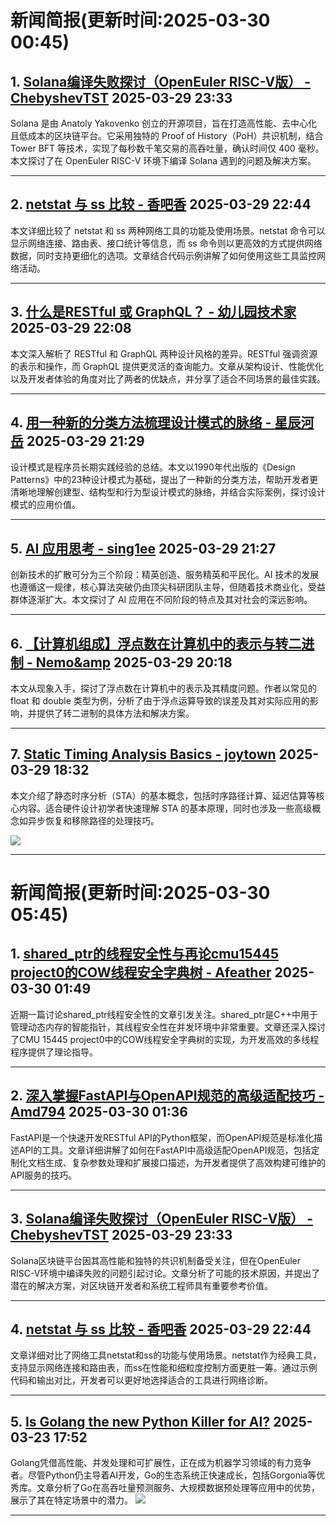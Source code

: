 # 新闻简报(更新时间:2025-03-30 00:45)

## 1. [Solana编译失败探讨（OpenEuler RISC-V版） - ChebyshevTST](https://www.cnblogs.com/ChebyshevTST/p/18800115)   2025-03-29 23:33

Solana 是由 Anatoly Yakovenko 创立的开源项目，旨在打造高性能、去中心化且低成本的区块链平台。它采用独特的 Proof of History（PoH）共识机制，结合 Tower BFT 等技术，实现了每秒数千笔交易的高吞吐量，确认时间仅 400 毫秒。本文探讨了在 OpenEuler RISC-V 环境下编译 Solana 遇到的问题及解决方案。

---

## 2. [netstat 与 ss 比较 - 香吧香](https://www.cnblogs.com/zjdxr-up/p/18800060)   2025-03-29 22:44

本文详细比较了 netstat 和 ss 两种网络工具的功能及使用场景。netstat 命令可以显示网络连接、路由表、接口统计等信息，而 ss 命令则以更高效的方式提供网络数据，同时支持更细化的选项。文章结合代码示例讲解了如何使用这些工具监控网络活动。

---

## 3. [什么是RESTful 或 GraphQL？ - 幼儿园技术家](https://www.cnblogs.com/zxlh1529/p/18799896)   2025-03-29 22:08

本文深入解析了 RESTful 和 GraphQL 两种设计风格的差异。RESTful 强调资源的表示和操作，而 GraphQL 提供更灵活的查询能力。文章从架构设计、性能优化以及开发者体验的角度对比了两者的优缺点，并分享了适合不同场景的最佳实践。

---

## 4. [用一种新的分类方法梳理设计模式的脉络 - 星辰河岳](https://www.cnblogs.com/xingchenheyue/p/18799024)   2025-03-29 21:29

设计模式是程序员长期实践经验的总结。本文以1990年代出版的《Design Patterns》中的23种设计模式为基础，提出了一种新的分类方法，帮助开发者更清晰地理解创建型、结构型和行为型设计模式的脉络，并结合实际案例，探讨设计模式的应用价值。

---

## 5. [AI 应用思考 - sing1ee](https://www.cnblogs.com/sing1ee/p/18799954)   2025-03-29 21:27

创新技术的扩散可分为三个阶段：精英创造、服务精英和平民化。AI 技术的发展也遵循这一规律，核心算法突破仍由顶尖科研团队主导，但随着技术商业化，受益群体逐渐扩大。本文探讨了 AI 应用在不同阶段的特点及其对社会的深远影响。

---

## 6. [【计算机组成】浮点数在计算机中的表示与转二进制 - Nemo&amp](https://www.cnblogs.com/blknemo/p/12814838.html)   2025-03-29 20:18

本文从现象入手，探讨了浮点数在计算机中的表示及其精度问题。作者以常见的 float 和 double 类型为例，分析了由于浮点运算导致的误差及其对实际应用的影响，并提供了转二进制的具体方法和解决方案。

---

## 7. [Static Timing Analysis Basics - joytown](https://www.cnblogs.com/zj99/p/18799748)   2025-03-29 18:32

本文介绍了静态时序分析（STA）的基本概念，包括时序路径计算、延迟估算等核心内容。适合硬件设计初学者快速理解 STA 的基本原理，同时也涉及一些高级概念如异步恢复和移除路径的处理技巧。

![](https://media.daily.dev/image/upload/f_auto,q_auto/v1/posts/ec047bd680938be839b61803c81ab655?_a=AQAEuj9)

---
# 新闻简报(更新时间:2025-03-30 05:45)

## 1. [shared_ptr的线程安全性与再论cmu15445 project0的COW线程安全字典树 - Afeather](https://www.cnblogs.com/Afeather/p/18800238)   2025-03-30 01:49

近期一篇讨论shared_ptr线程安全性的文章引发关注。shared_ptr是C++中用于管理动态内存的智能指针，其线程安全性在并发环境中非常重要。文章还深入探讨了CMU 15445 project0中的COW线程安全字典树的实现，为开发高效的多线程程序提供了理论指导。

---

## 2. [深入掌握FastAPI与OpenAPI规范的高级适配技巧 - Amd794](https://www.cnblogs.com/Amd794/p/18800235)   2025-03-30 01:36

FastAPI是一个快速开发RESTful API的Python框架，而OpenAPI规范是标准化描述API的工具。文章详细讲解了如何在FastAPI中高级适配OpenAPI规范，包括定制化文档生成、复杂参数处理和扩展接口描述，为开发者提供了高效构建可维护的API服务的技巧。

---

## 3. [Solana编译失败探讨（OpenEuler RISC-V版） - ChebyshevTST](https://www.cnblogs.com/ChebyshevTST/p/18800115)   2025-03-29 23:33

Solana区块链平台因其高性能和独特的共识机制备受关注，但在OpenEuler RISC-V环境中编译失败的问题引起讨论。文章分析了可能的技术原因，并提出了潜在的解决方案，对区块链开发者和系统工程师具有重要参考价值。

---

## 4. [netstat 与 ss 比较 - 香吧香](https://www.cnblogs.com/zjdxr-up/p/18800060)   2025-03-29 22:44

文章详细对比了网络工具netstat和ss的功能与使用场景。netstat作为经典工具，支持显示网络连接和路由表，而ss在性能和细粒度控制方面更胜一筹。通过示例代码和输出对比，开发者可以更好地选择适合的工具进行网络诊断。

---

## 5. [Is Golang the new Python Killer for AI?](https://app.daily.dev/posts/is-golang-the-new-python-killer-for-ai--8coz5qihv)   2025-03-23 17:52

Golang凭借高性能、并发处理和可扩展性，正在成为机器学习领域的有力竞争者。尽管Python仍主导着AI开发，Go的生态系统正快速成长，包括Gorgonia等优秀库。文章分析了Go在高吞吐量预测服务、大规模数据预处理等应用中的优势，展示了其在特定场景中的潜力。
![](https://media.daily.dev/image/upload/f_auto,q_auto/v1/posts/ec047bd680938be839b61803c81ab655?_a=AQAEuj9)

---